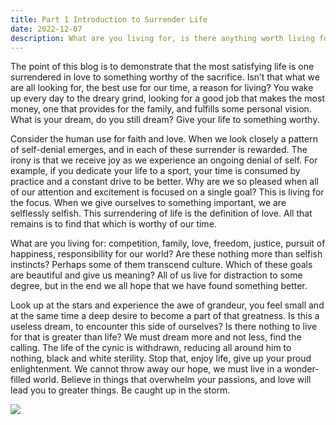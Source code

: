 ```yaml
---
title: Part 1 Introduction to Surrender Life
date: 2022-12-07
description: What are you living for, is there anything worth living for?
---
```


The point of this blog is to demonstrate that the most satisfying life is one surrendered in love to something worthy of the sacrifice.  Isn’t that what we are all looking for, the best use for our time, a reason for living?  You wake up every day to the dreary grind, looking for a good job that makes the most money, one that provides for the family, and fulfills some personal vision.  What is your dream, do you still dream?  Give your life to something worthy.

Consider the human use for faith and love.  When we look closely a pattern of self-denial emerges, and in each of these surrender is rewarded.  The irony is that we receive joy as we experience an ongoing denial of self.   For example, if you dedicate your life to a sport, your time is consumed by practice and a constant drive to be better.  Why are we so pleased when all of our attention and excitement is focused on a single goal?  This is living for the focus.  When we give ourselves to something important, we are selflessly selfish.  This surrendering of life is the definition of love.  All that remains is to find that which is worthy of our time.

What are you living for: competition, family, love, freedom, justice, pursuit of happiness, responsibility for our world?  Are these nothing more than selfish instincts?  Perhaps some of them transcend culture.  Which of these goals are beautiful and give us meaning?  All of us live for distraction to some degree, but in the end we all hope that we have found something better.

Look up at the stars and experience the awe of grandeur, you feel small and at the same time a deep desire to become a part of that greatness.  Is this a useless dream, to encounter this side of ourselves?  Is there nothing to live for that is greater than life?  We must dream more and not less, find the calling.  The life of the cynic is withdrawn, reducing all around him to nothing, black and white sterility.  Stop that, enjoy life, give up your proud enlightenment.  We cannot throw away our hope, we must live in a wonder-filled world.  Believe in things that overwhelm your passions, and love will lead you to greater things.  Be caught up in the storm.



![](./)




